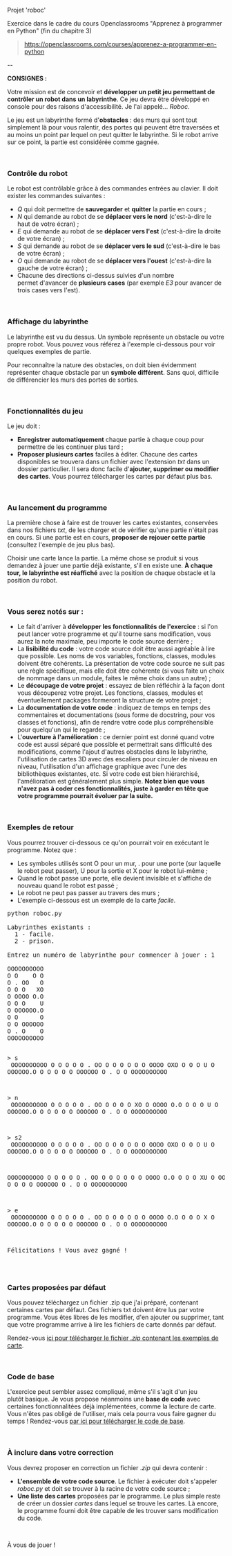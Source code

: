 Projet 'roboc'

Exercice dans le cadre du cours Openclassrooms "Apprenez à programmer en Python" (fin du chapitre 3)
> https://openclassrooms.com/courses/apprenez-a-programmer-en-python

--

<b>CONSIGNES :</b>

<p>Votre mission est de concevoir et <strong>développer un petit jeu permettant de contrôler un robot dans un labyrinthe</strong>. Ce jeu devra être développé en console pour des raisons d'accessibilité. Je l'ai appelé... <em>Roboc</em>.</p>
<p>Le jeu est un labyrinthe formé d'<strong>obstacles</strong> : des murs qui sont tout simplement là pour vous ralentir, des portes qui peuvent être traversées et au moins un point par lequel on peut quitter le labyrinthe. Si le robot arrive sur ce point, la partie est considérée comme gagnée.</p>
<p>&nbsp;</p>
<h3>Contrôle du robot</h3>
<p>Le robot est contrôlable grâce à des commandes entrées au clavier. Il doit exister les commandes suivantes :</p>
<ul>
<li><em>Q</em> qui doit permettre de <strong>sauvegarder</strong> et <strong>quitter</strong> la partie en cours ;</li>
<li><em>N</em> qui demande au robot de se <strong>déplacer vers le nord</strong> (c'est-à-dire le haut de votre écran) ;</li>
<li><em>E</em> qui demande au robot de se <strong>déplacer vers l'est</strong> (c'est-à-dire la droite de votre écran) ;</li>
<li><em>S</em> qui demande au robot de se <strong>déplacer vers le sud</strong> (c'est-à-dire le bas de votre écran) ;</li>
<li><em>O</em> qui demande au robot de se <strong>déplacer vers l'ouest</strong> (c'est-à-dire la gauche de votre écran) ;</li>
<li>Chacune des directions ci-dessus suivies d'un nombre permet&nbsp;d'avancer de <strong>plusieurs cases</strong> (par exemple <em>E3</em> pour avancer de trois cases vers l'est).</li>
</ul>
<p>&nbsp;</p>
<h3>Affichage du labyrinthe</h3>
<p>Le labyrinthe est vu du dessus. Un symbole représente un obstacle ou votre propre robot. Vous pouvez vous référez à l'exemple ci-dessous pour voir quelques exemples de partie.</p>
<p>Pour reconnaître la nature des obstacles, on doit bien évidemment représenter chaque obstacle par un <strong>symbole différent</strong>. Sans quoi, difficile de différencier les murs des portes de sorties.</p>
<p>&nbsp;</p>
<h3>Fonctionnalités du jeu</h3>
<p>Le jeu doit :</p>
<ul>
<li><strong>Enregistrer automatiquement</strong> chaque partie à chaque coup pour permettre de les continuer plus tard ;</li>
<li><strong>Proposer plusieurs cartes</strong> faciles à éditer. Chacune des cartes disponibles se trouvera dans un fichier avec&nbsp;l'extension <em>txt</em> dans un dossier particulier. Il sera donc facile d'<strong>ajouter, supprimer ou modifier des cartes</strong>. Vous pourrez télécharger les cartes par défaut plus bas.</li>
</ul>
<p>&nbsp;</p>
<h3>Au lancement du programme</h3>
<p>La première chose à faire est de trouver les cartes existantes, conservées dans nos fichiers <em>txt</em>, de les charger et de vérifier qu'une partie n'était pas en cours. Si une partie est en cours, <strong>proposer de rejouer cette partie</strong> (consultez l'exemple de jeu plus bas).</p>
<p>Choisir une carte lance la partie. La même chose se produit si vous demandez à jouer une partie déjà existante, s'il en existe une. <strong>À chaque tour, le labyrinthe est réaffiché</strong> avec la position de chaque obstacle et la position du robot.</p>
<p>&nbsp;</p>
<h3>Vous serez notés sur :</h3>
<ul>
<li>Le fait d'arriver à <strong>développer les fonctionnalités de l'exercice</strong> : si l'on peut lancer votre programme et qu'il tourne sans modification, vous aurez la note maximale, peu importe le code source derrière ;</li>
<li>La <strong>lisibilité du code</strong> : votre code source doit être aussi agréable à lire que possible. Les noms de vos variables, fonctions, classes, modules doivent être cohérents. La présentation de votre code source ne suit pas une règle spécifique, mais elle doit être cohérente (si vous faite un choix de nommage dans un module, faites le même choix dans un autre) ;</li>
<li>Le <strong>découpage de votre projet</strong> : essayez de bien réfléchir à la façon dont vous découperez votre projet. Les fonctions, classes, modules et éventuellement packages formeront la structure de votre projet ;</li>
<li>La <strong>documentation de votre code</strong> : indiquez de temps&nbsp;en temps des commentaires et documentations (sous forme de docstring, pour vos classes et fonctions), afin de rendre votre code plus compréhensible pour quelqu'un qui le regarde ;</li>
<li>L'<strong>ouverture à l'amélioration</strong> : ce dernier point est donné quand votre code est aussi&nbsp;séparé que possible et permettrait sans difficulté des modifications, comme l'ajout d'autres obstacles dans le labyrinthe, l'utilisation de cartes 3D avec des escaliers pour circuler de niveau en niveau, l'utilisation d'un affichage graphique avec l'une des bibliothèques existantes, etc. Si votre code est bien hiérarchisé, l'amélioration est généralement plus simple. <strong>Notez bien que vous n'avez pas à coder ces fonctionnalités, juste à garder en tête que votre programme pourrait évoluer par la suite.</strong></li>
</ul>
<p>&nbsp;</p>
<h3>Exemples de retour</h3>
<p>Vous pourrez trouver ci-dessous&nbsp;ce qu'on pourrait voir en exécutant le programme. Notez que :</p>
<ul>
<li>Les symboles utilisés sont O pour un mur, . pour une porte (sur laquelle le robot peut passer), U pour la sortie et X pour le robot lui-même ;</li>
<li>Quand le robot passe une porte, elle devient invisible et s'affiche de nouveau quand le robot est passé ;</li>
<li>Le robot ne peut pas passer au travers des murs ;</li>
<li>L'exemple ci-dessous est un exemple de la carte <em>facile</em>.</li>
</ul>
<pre>python roboc.py<br>
Labyrinthes existants :
  1 - facile.
  2 - prison.<br>
Entrez un numéro de labyrinthe pour commencer à jouer : 1<br>
OOOOOOOOOO
O O    O O
O . OO   O
O O O   XO
O OOOO O.O
O O O    U
O OOOOOO.O
O O      O
O O OOOOOO
O . O    O
OOOOOOOOOO

&gt; s<br>
OOOOOOOOOO
O O    O O
O . OO   O
O O O    O
O OOOO OXO
O O O    U
O OOOOOO.O
O O      O
O O OOOOOO
O . O    O
OOOOOOOOOO

&gt; n<br>
OOOOOOOOOO
O O    O O
O . OO   O
O O O   XO
O OOOO O.O
O O O    U
O OOOOOO.O
O O      O
O O OOOOOO
O . O    O
OOOOOOOOOO

&gt; s2<br>
OOOOOOOOOO
O O    O O
O . OO   O
O O O    O
O OOOO OXO
O O O    U
O OOOOOO.O
O O      O
O O OOOOOO
O . O    O
OOOOOOOOOO

OOOOOOOOOO
O O    O O
O . OO   O
O O O    O
O OOOO O.O
O O O   XU
O OOOOOO.O
O O      O
O O OOOOOO
O . O    O
OOOOOOOOOO

&gt; e<br>
OOOOOOOOOO
O O    O O
O . OO   O
O O O    O
O OOOO O.O
O O O    X
O OOOOOO.O
O O      O
O O OOOOOO
O . O    O
OOOOOOOOOO

Félicitations ! Vous avez gagné !
</pre>
<p>&nbsp;</p>
<h3>Cartes proposées par défaut</h3>
<p>Vous pouvez téléchargez un fichier .zip&nbsp;que j'ai préparé,&nbsp;contenant certaines cartes par défaut. Ces fichiers txt doivent être lus par votre programme. Vous êtes libres de les modifier, d'en ajouter ou supprimer, tant que votre programme arrive à lire les fichiers de carte donnés par défaut.</p>
<p>Rendez-vous <a title="ici pour télécharger le fichier .zip contenant les exemples de carte" href="https://static.oc-static.com/prod/courses/files/apprenez-a-programmer-en-python/Certification%20Python%20-%20partie%20III%20-%20cartes.zip">ici&nbsp;pour télécharger le fichier .<em>zip</em> contenant les exemples de carte</a>.</p>
<p>&nbsp;</p>
<h3>Code de base</h3>
<p>L'exercice peut sembler assez compliqué, même s'il s'agit d'un jeu plutôt&nbsp;basique. Je vous propose néanmoins une <strong>base de code</strong> avec certaines fonctionnalitées déjà implémentées, comme la lecture de carte. Vous n'êtes pas obligé de l'utiliser, mais cela pourra vous faire gagner du temps ! Rendez-vous <a href="https://static.oc-static.com/prod/courses/files/apprenez-a-programmer-en-python/Certification%20Python%20-%20partie%20III%20-%20code%20de%20base.zip">par ici pour télécharger le code de base</a>.</p>
<p>&nbsp;</p>
<h3>À inclure dans votre correction</h3>
<p>Vous devrez proposer en correction un fichier .<em>zip</em> qui devra contenir :</p>
<ul>
<li><strong>L'ensemble de votre code source</strong>. Le fichier à exécuter doit s'appeler <em>roboc.py</em> et doit se trouver à la racine de votre code source ;</li>
<li><strong>Une liste des cartes</strong> proposées par le programme. Le plus simple reste de créer un dossier <em>cartes</em> dans lequel se trouve les cartes. Là encore, le programme fourni doit être capable de les trouver sans modification du code.</li>
</ul>
<p>&nbsp;</p>
<p>À vous de jouer !&nbsp;</p>
    </div>
